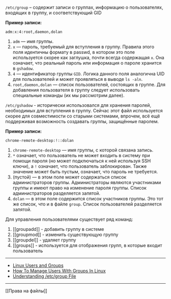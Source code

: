 `/etc/group` – содержит записи о группах, информацию о пользователях, входящих в группу, и соответствующий GID

**Пример записи:**
```Plain
adm:x:4:root,daemon,dolan
```

1. `adm` — имя группы.
2. `x` — пароль, требуемый для вступления в группу. Правила этого поля идентичны формату в passwd, в котором это поле используется скорее как заглушка, почти всегда содержащая `x`. Она означает, что реальный пароль или информация о пароле хранится в `gshadow`.
3. `4` — идентификатор группы `GID`. Логика данного поля аналогична UID для пользователей и может проявляться в выводе `ls -aln`.
4. `root,daemon,dolan` — список пользователей, состоящих в группе. Для добавления пользователя в группу следует использовать специальные команды (их мы рассмотрим далее).

`/etc/gshadow` - исторически использовался для хранения паролей, необходимых для вступления в группу. Сейчас этот файл используется скорее для совместимости со старыми системами, впрочем, всё ещё поддерживая возможность создавать группы, защищённые паролем.

**Пример записи:**
```Plain
chrome-remote-desktop:!::dolan
```

1. `chrome-remote-desktop` — имя группы, с которой связана запись.
2. `*` означает, что пользователь не может входить в систему при помощи пароля (но может подключаться к ней используя SSH ключи), а `!` означает, что пользователь заблокирован. Также значение может быть пустым, означает, что пароль не требуется.
3. (пустой) — в этом поле может содержаться список администраторов группы. Администраторы являются участниками группы и имеют право на изменение пароля группы. Список администраторов разделяется запятой.
4. `dolan` — в этом поле содержится список участников группы. Это тот же список, что и в файле `group`. Список пользователей разделяется запятой.


Для управления пользователями существует ряд команд:

1. [[groupadd]] - добавить группу в системе
2. [[groupmod]] - изменить существующую группу
3. [[groupdel]] - удаляет группу
4. [[groups]] - используется для отображения групп, в которые входит пользователь

----

- [Linux Users and Groups](https://www.linode.com/docs/tools-reference/linux-users-and-groups/)
- [How To Manage Users With Groups In Linux](https://www.linux.com/topic/desktop/how-manage-users-groups-linux/)
- [Understanding /etc/group File](https://www.cyberciti.biz/faq/understanding-etcgroup-file/)

----

[[Права на файлы]]